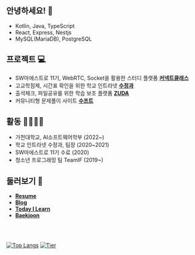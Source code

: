 ## 안녕하세요! 👋 

- Kotlin, Java, TypeScript
- React, Express, Nestjs
- MySQL(MariaDB), PostgreSQL

## 프로젝트 💻

- SW마에스트로 11기, WebRTC, Socket을 활용한 스터디 플랫폼 **[커넥트클래스](https://github.com/real-compacted-developer/connect-class/)**
- 고교학점제, 시간표 확인을 위한 학교 인트라넷 **[수정과](https://github.com/swjb-sinamon/)**
- 출석체크, 파일공유를 위한 학습 보조 플랫폼 **[ZUDA](https://github.com/zzuda/)**
- 커뮤니티형 문제풀이 사이트 **[수프트](https://github.com/swsuft/)**

## 활동 🙋‍♀️🙋‍♂️

- 가천대학교, AI소프트웨어학부 (2022~)
- 학교 인트라넷 수정과, 팀장 (2020~2021)
- SW마에스트로 11기 수료 (2020)
- 청소년 프로그래밍 팀 TeamIF (2019~)

## 둘러보기 🔗

- **[Resume](https://daegyeo.me)**
- **[Blog](https://blog.daegyeo.me/)**
- **[Today I Learn](https://til.skylightqp.kr)**
- **[Baekjoon](https://www.acmicpc.net/user/combbm)**

<br />
<br />

[![Top Langs](https://github-readme-stats.vercel.app/api/top-langs/?username=SkyLightQP&layout=compact)](https://github.com/SkyLightQP)
[![Tier](http://mazassumnida.wtf/api/v2/generate_badge?boj=combbm)](https://solved.ac/combbm)
